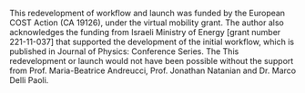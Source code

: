 This redevelopment of workflow and launch was funded by the European COST Action (CA 19126), under the virtual mobility grant. 
The author also acknowledges the funding from Israeli Ministry of Energy [grant number 221-11-037] that supported the development of the initial workflow, which is published in Journal of Physics: Conference Series. 
The This redevelopment or launch would not have been possible without the support from Prof. Maria-Beatrice Andreucci, Prof. Jonathan Natanian and Dr. Marco Delli Paoli. 

